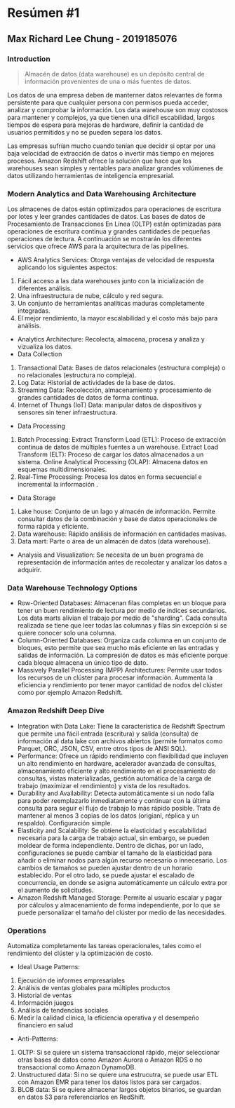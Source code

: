 # Resúmen #1
## Max Richard Lee Chung - 2019185076
### Introduction
>Almacén de datos (data warehouse) es un depósito central de información provenientes de una o más fuentes de datos.

Los datos de una empresa deben de manterner datos relevantes de forma persistente para que cualquier persona con permisos pueda acceder, analizar y comprobar la información. Los data warehouse son muy costosos para mantener y complejos, ya que tienen una difícil escabilidad, largos tiempos de espera para mejoras de hardware, definir la cantidad de usuarios permitidos y no se pueden separa los datos. 

Las empresas sufrían mucho cuando tenían que decidir si optar por una baja velocidad de extracción de datos o invertir más tiempo en mejores procesos. Amazon Redshift ofrece la solución que hace que los warehouses sean simples y rentables para analizar grandes volúmenes de datos utilizando herramientas de inteligencia empresarial. 

### Modern Analytics and Data Warehousing Architecture

Los almacenes de datos están optimizados para operaciones de escritura por lotes y leer grandes cantidades de datos. Las bases de datos de Procesamiento de Transacciones En Línea (OLTP) están optimizadas para operaciones de escritura continua y grandes cantidades de pequeñas operaciones de lectura. A continuación se mostrarán los diferentes servicios que ofrece AWS para la arquitectura de las pipelines.
* AWS Analytics Services: Otorga ventajas de velocidad de respuesta aplicando los siguientes aspectos: 
1. Fácil acceso a las data warehouses junto con la inicialización de diferentes análisis.
2. Una infraestructura de nube, cálculo y red segura.
3. Un conjunto de herramientas analíticas maduras completamente integradas.
4. El mejor rendimiento, la mayor escalabilidad y el costo más bajo para análisis.
* Analytics Architecture: Recolecta, almacena, procesa y analiza y vizualiza los datos.
* Data Collection
1. Transactional Data: Bases de datos relacionales (estructura compleja) o no relacionales (estructura no compleja).
2. Log Data: Historial de actividades de la base de datos.
3. Streaming Data: Recolección, almacenamiento y procesamiento de grandes cantidades de datos de forma continua.
4. Internet of Thungs (IoT) Data: manipular datos de dispositivos y sensores sin tener infraestructura. 
* Data Processing
1. Batch Processing:
Extract Transform Load (ETL): Proceso de extracción continua de datos de múltiples fuentes a un warehouse.
Extract Load Transform (ELT): Proceso de cargar los datos almacenados a un sistema.
Online Analytical Processing (OLAP): Almacena datos en esquemas multidimensionales.
2. Real-Time Processing: Procesa los datos en forma secuencial e incremental la información . 
* Data Storage
1. Lake house: Conjunto de un lago y almacén de información. Permite consultar datos de la combinación y  base de datos operacionales de forma rápida y eficiente. 
2. Data warehouse: Rápido análisis de información en cantidades masivas.  
3. Data mart: Parte o área de un almacén de datos (data warehouse).
* Analysis and Visualization: Se necesita de un buen programa de representación de información antes de recolectar y analizar los datos a adquirir.


### Data Warehouse Technology Options
* Row-Oriented Databases: Almacenan filas completas en un bloque para tener un buen rendimiento de lectura por medio de índices secundarios. Los data marts alivian el trabajo por medio de "sharding". Cada consulta realizada se tiene que leer todas las columnas y filas sin excepción si se quiere conocer solo una columna. 
* Column-Oriented Databases: Organiza cada columna en un conjunto de bloques, esto permite que sea mucho más eficiente en las entradas y salidas de información. La compresión de datos es más eficiente porque cada bloque almacena un único tipo de dato. 
* Massively Parallel Processing (MPP) Architectures: Permite usar todos los recursos de un clúster para procesar información. Aummenta la eficiencia y rendimiento por tener mayor cantidad de nodos del clúster como por ejemplo Amazon Redshift. 


### Amazon Redshift Deep Dive
* Integration with Data Lake: Tiene la característica de Redshift Spectrum que permite una fácil entrada (escritura) y salida (consulta) de información al data lake con archivos abiertos (permite formatos como Parquet, ORC, JSON, CSV, entre otros tipos de ANSI SQL).
* Performance: Ofrece un rápido rendimiento con flexibilidad que incluyen un alto rendimiento en hardware, acelerador avanzada de consultas, almacenamiento eficiente y alto rendimiento en el procesamiento de consultas, vistas materializadas, gestión automática de la carga de trabajo (maxímizar el rendimiento) y vista de los resultados. 
* Durability and Availability: Detecta automáticamente si un nodo falla para poder reemplazarlo inmediatamente y continuar con la última consulta para seguir el flujo de trabajo lo más rápido posible. Trata de mantener al menos 3 copias de los datos (origianl, réplica y un respaldo). Configuración simple.  
* Elasticity and Scalability: Se obtiene la elasticidad y escalabilidad necesaria para la carga de trabajo actual, sin embargo, se pueden moldear de forma independiente. Dentro de dichas, por un lado, configuraciones se puede cambiar el tamaño de la elasticidad para añadir o eliminar nodos para algún recurso necesario o innecesario. Los cambios de tamaños se pueden ajustar dentro de un horario establecido. Por el otro lado, se puede ajustar el escalado de concurrencia, en donde se asigna automáticamente un cálculo extra por el aumento de solicitudes.  
* Amazon Redshift Managed Storage: Permite al usuario escalar y pagar por cálculos y almacenamiento de forma independiente, por lo que se puede personalizar el tamaño del clúster por medio de las necesidades. 


### Operations
Automatiza completamente las tareas operacionales, tales como el rendimiento del clúster y la optimización de costo.
* Ideal Usage Patterns: 

1. Ejecución de informes empresariales
2. Análisis de ventas globales para múltiples productos
3. Historial de ventas
4. Información juegos
5. Análisis de tendencias sociales
6. Medir la calidad clínica, la eficiencia operativa y el desempeño financiero en salud
* Anti-Patterns: 

1. OLTP: Si se quiere un sistema transaccional rápido, mejor seleccionar otras bases de datos como Amazon Aurora o Amazon RDS o no transaccional como Amazon DynamoDB.
2. Unstructured data: Si no se quiere una estrucutra, se puede usar ETL con Amazon EMR para tener los datos listos para ser cargados. 
3. BLOB data: Si se quiere almacenar largos objetos binarios, se guardan en datos S3 para referenciarlos en RedShift. 
